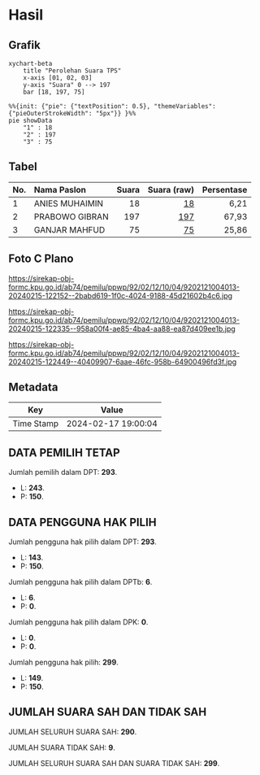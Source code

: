 # Hasil

## Grafik

```mermaid
xychart-beta
    title "Perolehan Suara TPS"
    x-axis [01, 02, 03]
    y-axis "Suara" 0 --> 197
    bar [18, 197, 75]
```

```mermaid
%%{init: {"pie": {"textPosition": 0.5}, "themeVariables": {"pieOuterStrokeWidth": "5px"}} }%%
pie showData
    "1" : 18
    "2" : 197
    "3" : 75
```

## Tabel

| No. | Nama Paslon    | Suara | Suara (raw) | Persentase |
|:--- |:-------------- | -----:| -----------:| ----------:|
| 1   | ANIES MUHAIMIN | 18    | [18][p-1]   | 6,21       |
| 2   | PRABOWO GIBRAN | 197   | [197][p-2]  | 67,93      |
| 3   | GANJAR MAHFUD  | 75    | [75][p-3]   | 25,86      |


[p-1]: https://github.com/gigit-pemilu/pemilu-2024-92-papua-barat/blob/main/pilpres/hitung-suara/sub/92-papua-barat/sub/02-manokwari/sub/12-manokwari-barat/sub/1004-amban/sub/013-tps/sub/paslon-1.txt
[p-2]: https://github.com/gigit-pemilu/pemilu-2024-92-papua-barat/blob/main/pilpres/hitung-suara/sub/92-papua-barat/sub/02-manokwari/sub/12-manokwari-barat/sub/1004-amban/sub/013-tps/sub/paslon-2.txt
[p-3]: https://github.com/gigit-pemilu/pemilu-2024-92-papua-barat/blob/main/pilpres/hitung-suara/sub/92-papua-barat/sub/02-manokwari/sub/12-manokwari-barat/sub/1004-amban/sub/013-tps/sub/paslon-3.txt

## Foto C Plano

https://sirekap-obj-formc.kpu.go.id/ab74/pemilu/ppwp/92/02/12/10/04/9202121004013-20240215-122152--2babd619-1f0c-4024-9188-45d21602b4c6.jpg

https://sirekap-obj-formc.kpu.go.id/ab74/pemilu/ppwp/92/02/12/10/04/9202121004013-20240215-122335--958a00f4-ae85-4ba4-aa88-ea87d409ee1b.jpg

https://sirekap-obj-formc.kpu.go.id/ab74/pemilu/ppwp/92/02/12/10/04/9202121004013-20240215-122449--40409907-6aae-46fc-958b-64900496fd3f.jpg


## Metadata

| Key        | Value               |
| ---------- | ------------------- |
| Time Stamp | 2024-02-17 19:00:04 |


## DATA PEMILIH TETAP

Jumlah pemilih dalam DPT: **293**.
 * L: **243**.
 * P: **150**.

## DATA PENGGUNA HAK PILIH

Jumlah pengguna hak pilih dalam DPT: **293**.
 * L: **143**.
 * P: **150**.

Jumlah pengguna hak pilih dalam DPTb: **6**.
 * L: **6**.
 * P: **0**.

Jumlah pengguna hak pilih dalam DPK: **0**.
 * L: **0**.
 * P: **0**.

Jumlah pengguna hak pilih: **299**.
 * L: **149**.
 * P: **150**.

## JUMLAH SUARA SAH DAN TIDAK SAH

JUMLAH SELURUH SUARA SAH: **290**.

JUMLAH SUARA TIDAK SAH: **9**.

JUMLAH SELURUH SUARA SAH DAN SUARA TIDAK SAH: **299**.


